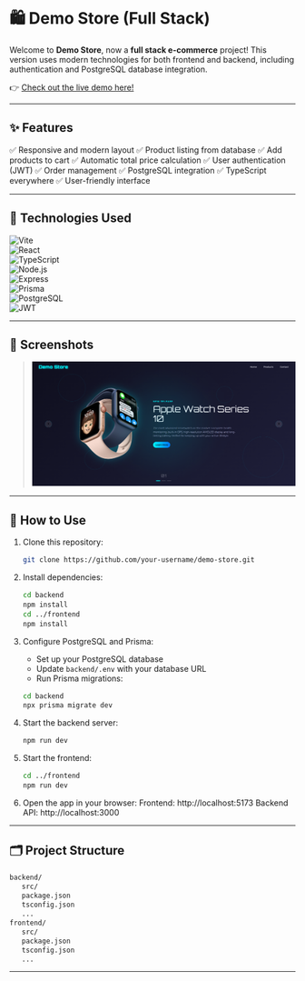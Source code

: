 # 🛍️ Demo Store (Full Stack)

Welcome to **Demo Store**, now a **full stack e-commerce** project! This version uses modern technologies for both frontend and backend, including authentication and PostgreSQL database integration.

👉 [Check out the live demo here!](https://demostore-rho.vercel.app/)

---

## ✨ Features

✅ Responsive and modern layout
✅ Product listing from database
✅ Add products to cart
✅ Automatic total price calculation
✅ User authentication (JWT)
✅ Order management
✅ PostgreSQL integration
✅ TypeScript everywhere
✅ User-friendly interface

---

## 🧰 Technologies Used

![Vite](https://img.shields.io/badge/Vite-646CFF?style=for-the-badge&logo=vite&logoColor=white)  
![React](https://img.shields.io/badge/React-61DAFB?style=for-the-badge&logo=react&logoColor=black)  
![TypeScript](https://img.shields.io/badge/TypeScript-3178C6?style=for-the-badge&logo=typescript&logoColor=white)  
![Node.js](https://img.shields.io/badge/Node.js-339933?style=for-the-badge&logo=node.js&logoColor=white)  
![Express](https://img.shields.io/badge/Express-000000?style=for-the-badge&logo=express&logoColor=white)  
![Prisma](https://img.shields.io/badge/Prisma-2D3748?style=for-the-badge&logo=prisma&logoColor=white)  
![PostgreSQL](https://img.shields.io/badge/PostgreSQL-4169E1?style=for-the-badge&logo=postgresql&logoColor=white)  
![JWT](https://img.shields.io/badge/JWT-000000?style=for-the-badge&logo=jwt&logoColor=white)

---

## 📸 Screenshots

> ![screenshot](./img/screenshot.png)

---

## 🚀 How to Use

1. Clone this repository:

   ```bash
   git clone https://github.com/your-username/demo-store.git

   ```

2. Install dependencies:
   ```bash
   cd backend
   npm install
   cd ../frontend
   npm install

   ```
3. Configure PostgreSQL and Prisma:

   - Set up your PostgreSQL database
   - Update `backend/.env` with your database URL
   - Run Prisma migrations:

   ```bash
   cd backend
   npx prisma migrate dev
   ```

4. Start the backend server:

   ```bash
   npm run dev
   ```

5. Start the frontend:
   ```bash
   cd ../frontend
   npm run dev
   ```

6. Open the app in your browser:
Frontend: http://localhost:5173
Backend API: http://localhost:3000

---

## 🗂️ Project Structure
```
backend/
   src/
   package.json
   tsconfig.json
   ...
frontend/
   src/
   package.json
   tsconfig.json
   ...
```

---